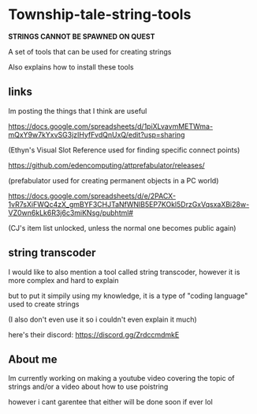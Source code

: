 # Township-tale-string-tools
**STRINGS CANNOT BE SPAWNED ON QUEST**

A set of tools that can be used for creating strings

Also explains how to install these tools

## links

Im posting the things that I think are useful

https://docs.google.com/spreadsheets/d/1piXLvavmMETWma-mQxY9w7kYxvSG3jzIHyfFvdQnUxQ/edit?usp=sharing

(Ethyn's Visual Slot Reference used for finding specific connect points)

https://github.com/edencomputing/attprefabulator/releases/

(prefabulator used for creating permanent objects in a PC world)

https://docs.google.com/spreadsheets/d/e/2PACX-1vR7sXiFWQc4zX_gmBYF3CHJTaNfWNlB5EP7KOkl5DrzGxVqsxaXBi28w-VZ0wn6kLk6R3j6c3miKNsg/pubhtml#

(CJ's item list unlocked, unless the normal one becomes public again)

## string transcoder

I would like to also mention a tool called string transcoder, however it is more complex and hard to explain

but to put it simpily using my knowledge, it is a type of "coding language" used to create strings

(I also don't even use it so i couldn't even explain it much)

here's their discord: https://discord.gg/ZrdccmdmkE

## About me

Im currently working on making a youtube video covering the topic of strings and/or a video about how to use poistring

however i cant garentee that either will be done soon if ever lol
